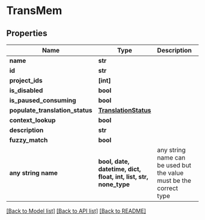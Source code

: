 # TransMem


## Properties
Name | Type | Description | Notes
------------ | ------------- | ------------- | -------------
**name** | **str** |  | 
**id** | **str** |  | [optional] 
**project_ids** | **[int]** |  | [optional] 
**is_disabled** | **bool** |  | [optional] 
**is_paused_consuming** | **bool** |  | [optional] 
**populate_translation_status** | [**TranslationStatus**](TranslationStatus.md) |  | [optional] 
**context_lookup** | **bool** |  | [optional] 
**description** | **str** |  | [optional] 
**fuzzy_match** | **bool** |  | [optional] 
**any string name** | **bool, date, datetime, dict, float, int, list, str, none_type** | any string name can be used but the value must be the correct type | [optional]

[[Back to Model list]](../README.md#documentation-for-models) [[Back to API list]](../README.md#documentation-for-api-endpoints) [[Back to README]](../README.md)


